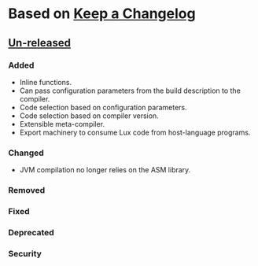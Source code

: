 # Based on [Keep a Changelog](https://keepachangelog.com/en/1.0.0/)

## [Un-released]
### Added
* Inline functions.
* Can pass configuration parameters from the build description to the compiler.
* Code selection based on configuration parameters.
* Code selection based on compiler version.
* Extensible meta-compiler.
* Export machinery to consume Lux code from host-language programs.
### Changed
* JVM compilation no longer relies on the ASM library.
### Removed
### Fixed
### Deprecated
### Security

[Un-released]: https://github.com/LuxLang/lux/compare/0.6.5...HEAD

